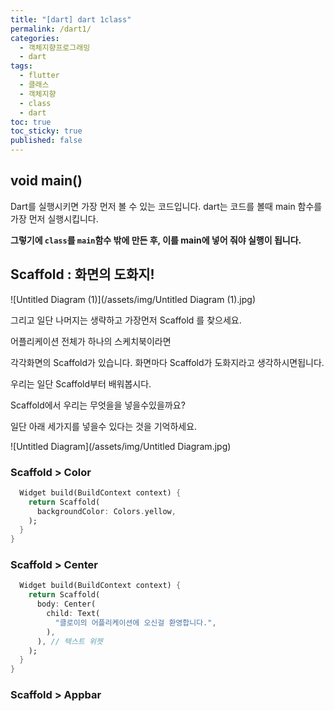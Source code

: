 ```yaml
---
title: "[dart] dart 1class"
permalink: /dart1/
categories: 
  - 객체지향프로그래밍
  - dart
tags: 
  - flutter
  - 클래스
  - 객체지향
  - class
  - dart
toc: true
toc_sticky: true
published: false
---
```


## void main()

Dart를 실행시키면 가장 먼저 볼 수 있는 코드입니다. dart는 코드를 볼때 main 함수를 가장 먼저 실행시킵니다.

**그렇기에 `class`를 `main`함수 밖에 만든 후, 이를 main에 넣어 줘야 실행이 됩니다.**



## Scaffold : 화면의 도화지!

![Untitled Diagram (1)](/assets/img/Untitled Diagram (1).jpg)

그리고 일단 나머지는 생략하고 가장먼저 Scaffold 를 찾으세요.

어플리케이션 전체가 하나의 스케치북이라면

각각화면의 Scaffold가 있습니다. 화면마다 Scaffold가 도화지라고 생각하시면됩니다.

우리는 일단 Scaffold부터 배워봅시다.

Scaffold에서 우리는 무엇을을 넣을수있을까요?

일단 아래 세가지를 넣을수 있다는 것을 기억하세요.

![Untitled Diagram](/assets/img/Untitled Diagram.jpg)

### Scaffold >  Color



```dart
  Widget build(BuildContext context) {
    return Scaffold(
      backgroundColor: Colors.yellow,
    );
  }
}
```





### Scaffold > Center 





```dart
  Widget build(BuildContext context) {
    return Scaffold(
      body: Center(
        child: Text(
          "클로이의 어플리케이션에 오신걸 환영합니다.",
        ),
      ), // 텍스트 위젯
    );
  }
}
```





### Scaffold > Appbar 

